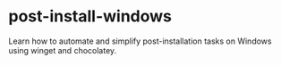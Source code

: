 # post-install-windows
Learn how to automate and simplify post-installation tasks on Windows using winget and chocolatey.
